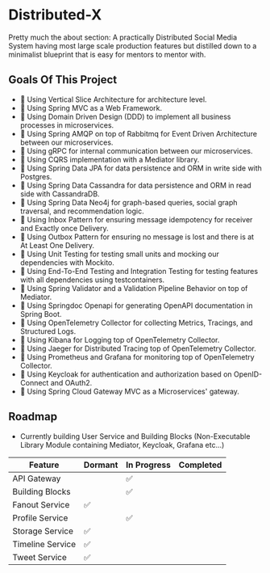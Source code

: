 
# Distributed-X

Pretty much the about section: A practically Distributed Social Media System having most large scale production features but distilled down to a minimalist blueprint that is easy for mentors to mentor with.

## Goals Of This Project
- 🔹 Using Vertical Slice Architecture for architecture level.
- 🔹 Using Spring MVC as a Web Framework.
- 🔹 Using Domain Driven Design (DDD) to implement all business processes in microservices.
- 🔹 Using Spring AMQP on top of Rabbitmq for Event Driven Architecture between our microservices.
- 🔹 Using gRPC for internal communication between our microservices.
- 🔹 Using CQRS implementation with a Mediator library.
- 🔹 Using Spring Data JPA for data persistence and ORM in write side with Postgres.
- 🔹 Using Spring Data Cassandra for data persistence and ORM in read side with CassandraDB.
- 🔹 Using Spring Data Neo4j for graph-based queries, social graph traversal, and recommendation logic.
- 🔹 Using Inbox Pattern for ensuring message idempotency for receiver and Exactly once Delivery.
- 🔹 Using Outbox Pattern for ensuring no message is lost and there is at At Least One Delivery.
- 🔹 Using Unit Testing for testing small units and mocking our dependencies with Mockito.
- 🔹 Using End-To-End Testing and Integration Testing for testing features with all dependencies using testcontainers.
- 🔹 Using Spring Validator and a Validation Pipeline Behavior on top of Mediator.
- 🔹 Using Springdoc Openapi for generating OpenAPI documentation in Spring Boot.
- 🔹 Using OpenTelemetry Collector for collecting Metrics, Tracings, and Structured Logs.
- 🔹 Using Kibana for Logging top of OpenTelemetry Collector.
- 🔹 Using Jaeger for Distributed Tracing top of OpenTelemetry Collector.
- 🔹 Using Prometheus and Grafana for monitoring top of OpenTelemetry Collector.
- 🔹 Using Keycloak for authentication and authorization based on OpenID-Connect and OAuth2.
- 🔹 Using Spring Cloud Gateway MVC as a Microservices' gateway.



## Roadmap

- Currently building User Service and Building Blocks (Non-Executable Library Module containing Mediator, Keycloak, Grafana etc...)

| Feature              | Dormant | In Progress | Completed |
|----------------------|---------|-------------|-----------|
| API Gateway          |        |   ✅          |           |
| Building Blocks      |         |      ✅       |           |
| Fanout Service         |    ✅     |             |           |
| Profile Service         |        |     ✅        |           |
| Storage Service         | ✅       |             |           |
| Timeline Service | ✅       |             |           |
| Tweet Service | ✅       |             |           |


